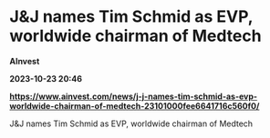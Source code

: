# J&J names Tim Schmid as EVP, worldwide chairman of Medtech
**AInvest**

**2023-10-23 20:46**

**https://www.ainvest.com/news/j-j-names-tim-schmid-as-evp-worldwide-chairman-of-medtech-23101000fee6641716c560f0/**

J&J names Tim Schmid as EVP, worldwide chairman of Medtech